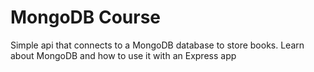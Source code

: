 # MongoDB Course
Simple api that connects to a MongoDB database to store books.
Learn about MongoDB and how to use it with an Express app
